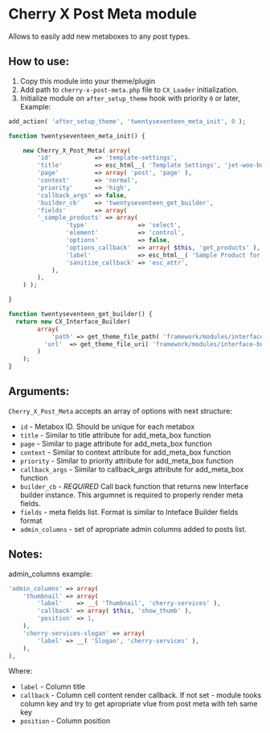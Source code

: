 # Cherry X Post Meta module

Allows to easily add new metaboxes to any post types.

## How to use:

1. Copy this module into your theme/plugin
2. Add path to `cherry-x-post-meta.php` file to `CX_Loader` initialization.
3. Initialize module on `after_setup_theme` hook with priority `0` or later, Example:

```php
add_action( 'after_setup_theme', 'twentyseventeen_meta_init', 0 );

function twentyseventeen_meta_init() {

	new Cherry_X_Post_Meta( array(
		'id'            => 'template-settings',
		'title'         => esc_html__( 'Template Settings', 'jet-woo-builder' ),
		'page'          => array( 'post', 'page' ),
		'context'       => 'normal',
		'priority'      => 'high',
		'callback_args' => false,
		'builder_cb'    => 'twentyseventeen_get_builder',
		'fields'        => array(
		'_sample_products' => array(
				'type'              => 'select',
				'element'           => 'control',
				'options'           => false,
				'options_callback'  => array( $this, 'get_products' ),
				'label'             => esc_html__( 'Sample Product for Editing (if not selected - will be used latest added)', 'jet-woo-builder' ),
				'sanitize_callback' => 'esc_attr',
			),
		),
	) );

}

function twentyseventeen_get_builder() {
  return new CX_Interface_Builder(
		array(
			'path' => get_theme_file_path( 'framework/modules/interface-builder/' ),
		  'url'  => get_theme_file_uri( 'framework/modules/interface-builder/' ),
		)
	);
}
```

## Arguments:
`Cherry_X_Post_Meta` accepts an array of options with next structure:

* `id`            - Metabox ID. Should be unique for each metabox
* `title`         - Similar to title attribute for add_meta_box function
* `page`          - Similar to page attribute for add_meta_box function
* `context`       - Similar to context attribute for add_meta_box function
* `priority`      - Similar to priority attribute for add_meta_box function
* `callback_args` - Similar to callback_args attribute for add_meta_box function
* `builder_cb`    - *REQUIRED* Call back function that returns new Interface builder instance. This argumnet is required to properly render meta fields.
* `fields`        - meta fields list. Format is similar to Inteface Builder fields format
* `admin_columns` - set of apropriate admin columns added to posts list.

## Notes:
admin_columns example:
```php
'admin_columns' => array(
    'thumbnail' => array(
        'label'    => __( 'Thumbnail', 'cherry-services' ),
        'callback' => array( $this, 'show_thumb' ),
        'position' => 1,
    ),
    'cherry-services-slogan' => array(
        'label' => __( 'Slogan', 'cherry-services' ),
    ),
),
```
Where:
* `label`    - Column title
* `callback` - Column cell content render callback. If not set - module tooks column key and try to get apropriate vlue from post meta with teh same key
* `position` - Column position
